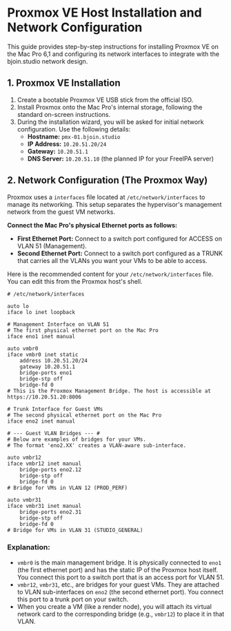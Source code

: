 # Proxmox VE Host Installation and Network Configuration

This guide provides step-by-step instructions for installing Proxmox VE on the Mac Pro 6,1 and configuring its network interfaces to integrate with the bjoin.studio network design.

## 1. Proxmox VE Installation

1.  Create a bootable Proxmox VE USB stick from the official ISO.
2.  Install Proxmox onto the Mac Pro's internal storage, following the standard on-screen instructions.
3.  During the installation wizard, you will be asked for initial network configuration. Use the following details:
    -   **Hostname:** `pmx-01.bjoin.studio`
    -   **IP Address:** `10.20.51.20/24`
    -   **Gateway:** `10.20.51.1`
    -   **DNS Server:** `10.20.51.10` (the planned IP for your FreeIPA server)

## 2. Network Configuration (The Proxmox Way)

Proxmox uses a `interfaces` file located at `/etc/network/interfaces` to manage its networking. This setup separates the hypervisor's management network from the guest VM networks.

**Connect the Mac Pro's physical Ethernet ports as follows:**
*   **First Ethernet Port:** Connect to a switch port configured for ACCESS on VLAN 51 (Management).
*   **Second Ethernet Port:** Connect to a switch port configured as a TRUNK that carries all the VLANs you want your VMs to be able to access.

Here is the recommended content for your `/etc/network/interfaces` file. You can edit this from the Proxmox host's shell.

```
# /etc/network/interfaces

auto lo
iface lo inet loopback

# Management Interface on VLAN 51
# The first physical ethernet port on the Mac Pro
iface eno1 inet manual

auto vmbr0
iface vmbr0 inet static
    address 10.20.51.20/24
    gateway 10.20.51.1
    bridge-ports eno1
    bridge-stp off
    bridge-fd 0
# This is the Proxmox Management Bridge. The host is accessible at https://10.20.51.20:8006

# Trunk Interface for Guest VMs
# The second physical ethernet port on the Mac Pro
iface eno2 inet manual

# --- Guest VLAN Bridges --- #
# Below are examples of bridges for your VMs. 
# The format 'eno2.XX' creates a VLAN-aware sub-interface.

auto vmbr12
iface vmbr12 inet manual
    bridge-ports eno2.12
    bridge-stp off
    bridge-fd 0
# Bridge for VMs in VLAN 12 (PROD_PERF)

auto vmbr31
iface vmbr31 inet manual
    bridge-ports eno2.31
    bridge-stp off
    bridge-fd 0
# Bridge for VMs in VLAN 31 (STUDIO_GENERAL)
```

### Explanation:

*   `vmbr0` is the main management bridge. It is physically connected to `eno1` (the first ethernet port) and has the static IP of the Proxmox host itself. You connect this port to a switch port that is an access port for VLAN 51.
*   `vmbr12`, `vmbr31`, etc., are bridges for your guest VMs. They are attached to VLAN sub-interfaces on `eno2` (the second ethernet port). You connect this port to a trunk port on your switch.
*   When you create a VM (like a render node), you will attach its virtual network card to the corresponding bridge (e.g., `vmbr12`) to place it in that VLAN.
